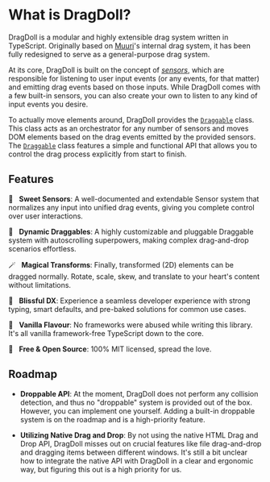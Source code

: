 # What is DragDoll?

DragDoll is a modular and highly extensible drag system written in TypeScript. Originally based on [Muuri](https://muuri.dev/)'s internal drag system, it has been fully redesigned to serve as a general-purpose drag system.

At its core, DragDoll is built on the concept of [_sensors_](/sensor), which are responsible for listening to user input events (or any events, for that matter) and emitting drag events based on those inputs. While DragDoll comes with a few built-in sensors, you can also create your own to listen to any kind of input events you desire.

To actually move elements around, DragDoll provides the [`Draggable`](/draggable) class. This class acts as an orchestrator for any number of sensors and moves DOM elements based on the drag events emitted by the provided sensors. The [`Draggable`](/draggable) class features a simple and functional API that allows you to control the drag process explicitly from start to finish.

## Features

📡 &nbsp; **Sweet Sensors**: A well-documented and extendable Sensor system that normalizes any input into unified drag events, giving you complete control over user interactions.

🤏 &nbsp; **Dynamic Draggables**: A highly customizable and pluggable Draggable system with autoscrolling superpowers, making complex drag-and-drop scenarios effortless.

🪄 &nbsp; **Magical Transforms**: Finally, transformed (2D) elements can be dragged normally. Rotate, scale, skew, and translate to your heart's content without limitations.

🧘 &nbsp; **Blissful DX**: Experience a seamless developer experience with strong typing, smart defaults, and pre-baked solutions for common use cases.

🍦 &nbsp; **Vanilla Flavour**: No frameworks were abused while writing this library. It's all vanilla framework-free TypeScript down to the core.

💝 &nbsp; **Free & Open Source**: 100% MIT licensed, spread the love.

## Roadmap

- **Droppable API**: At the moment, DragDoll does not perform any collision detection, and thus no "droppable" system is provided out of the box. However, you can implement one yourself. Adding a built-in droppable system is on the roadmap and is a high-priority feature.

- **Utilizing Native Drag and Drop**: By not using the native HTML Drag and Drop API, DragDoll misses out on crucial features like file drag-and-drop and dragging items between different windows. It's still a bit unclear how to integrate the native API with DragDoll in a clear and ergonomic way, but figuring this out is a high priority for us.
